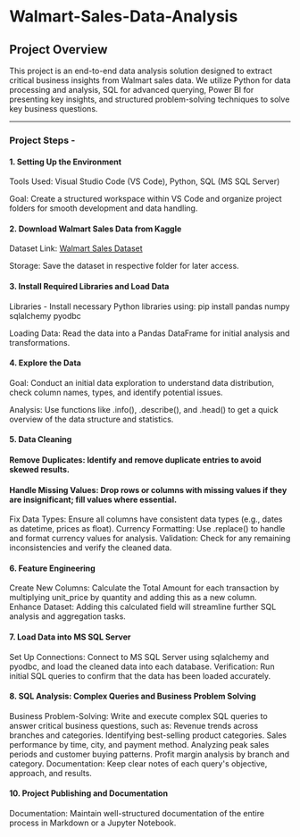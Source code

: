 # Walmart-Sales-Data-Analysis

## Project Overview 
This project is an end-to-end data analysis solution designed to extract critical business insights from Walmart sales data. We utilize Python for data processing and analysis, SQL for advanced querying, Power BI for presenting key insights, and structured problem-solving techniques to solve key business questions. 

---------------------------------------------------------------------------------------------------------------------------------------------------------------------------------------------------------------------

### Project Steps - 

#### 1. Setting Up the Environment
Tools Used: Visual Studio Code (VS Code), Python, SQL (MS SQL Server)

Goal: Create a structured workspace within VS Code and organize project folders for smooth development and data handling.


#### 2. Download Walmart Sales Data from Kaggle
Dataset Link: [Walmart Sales Dataset](https://www.kaggle.com/najir0123/walmart-10k-sales-datasets)

Storage: Save the dataset in respective folder for later access.


#### 3. Install Required Libraries and Load Data
Libraries - Install necessary Python libraries using:
pip install pandas numpy sqlalchemy pyodbc

Loading Data: Read the data into a Pandas DataFrame for initial analysis and transformations.


#### 4. Explore the Data
Goal: Conduct an initial data exploration to understand data distribution, check column names, types, and identify potential issues.

Analysis: Use functions like .info(), .describe(), and .head() to get a quick overview of the data structure and statistics.


#### 5. Data Cleaning
#### Remove Duplicates: Identify and remove duplicate entries to avoid skewed results.
#### Handle Missing Values: Drop rows or columns with missing values if they are insignificant; fill values where essential.
Fix Data Types: Ensure all columns have consistent data types (e.g., dates as datetime, prices as float).
Currency Formatting: Use .replace() to handle and format currency values for analysis.
Validation: Check for any remaining inconsistencies and verify the cleaned data.

#### 6. Feature Engineering
Create New Columns: Calculate the Total Amount for each transaction by multiplying unit_price by quantity and adding this as a new column.
Enhance Dataset: Adding this calculated field will streamline further SQL analysis and aggregation tasks.

#### 7. Load Data into MS SQL Server
Set Up Connections: Connect to MS SQL Server using sqlalchemy and pyodbc, and load the cleaned data into each database.
Verification: Run initial SQL queries to confirm that the data has been loaded accurately.

#### 8. SQL Analysis: Complex Queries and Business Problem Solving
Business Problem-Solving: Write and execute complex SQL queries to answer critical business questions, such as:
Revenue trends across branches and categories.
Identifying best-selling product categories.
Sales performance by time, city, and payment method.
Analyzing peak sales periods and customer buying patterns.
Profit margin analysis by branch and category.
Documentation: Keep clear notes of each query's objective, approach, and results.

#### 10. Project Publishing and Documentation
Documentation: Maintain well-structured documentation of the entire process in Markdown or a Jupyter Notebook.

